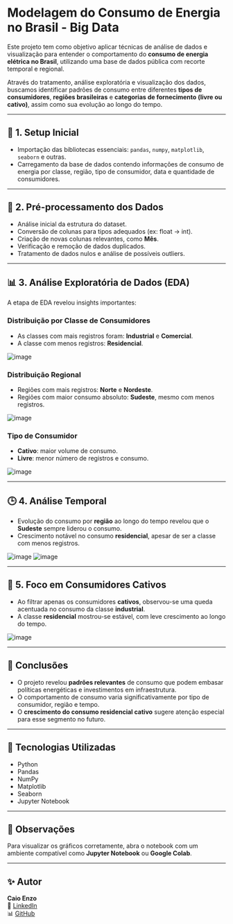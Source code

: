 # Modelagem do Consumo de Energia no Brasil - Big Data

Este projeto tem como objetivo aplicar técnicas de análise de dados e visualização para entender o comportamento do **consumo de energia elétrica no Brasil**, utilizando uma base de dados pública com recorte temporal e regional.

Através do tratamento, análise exploratória e visualização dos dados, buscamos identificar padrões de consumo entre diferentes **tipos de consumidores**, **regiões brasileiras** e **categorias de fornecimento (livre ou cativo)**, assim como sua evolução ao longo do tempo.

---

## 🔧 1. Setup Inicial

- Importação das bibliotecas essenciais: `pandas`, `numpy`, `matplotlib`, `seaborn` e outras.
- Carregamento da base de dados contendo informações de consumo de energia por classe, região, tipo de consumidor, data e quantidade de consumidores.

---

## 🧹 2. Pré-processamento dos Dados

- Análise inicial da estrutura do dataset.
- Conversão de colunas para tipos adequados (ex: float → int).
- Criação de novas colunas relevantes, como **Mês**.
- Verificação e remoção de dados duplicados.
- Tratamento de dados nulos e análise de possíveis outliers.

---

## 📊 3. Análise Exploratória de Dados (EDA)

A etapa de EDA revelou insights importantes:

### Distribuição por Classe de Consumidores
- As classes com mais registros foram: **Industrial** e **Comercial**.
- A classe com menos registros: **Residencial**.

![image](https://github.com/usuario/exemplo-path/imagem1.png)

### Distribuição Regional
- Regiões com mais registros: **Norte** e **Nordeste**.
- Regiões com maior consumo absoluto: **Sudeste**, mesmo com menos registros.

![image](https://github.com/usuario/exemplo-path/imagem2.png)

### Tipo de Consumidor
- **Cativo**: maior volume de consumo.
- **Livre**: menor número de registros e consumo.

![image](https://github.com/usuario/exemplo-path/imagem3.png)

---

## 🕒 4. Análise Temporal

- Evolução do consumo por **região** ao longo do tempo revelou que o **Sudeste** sempre liderou o consumo.
- Crescimento notável no consumo **residencial**, apesar de ser a classe com menos registros.

![image](https://github.com/usuario/exemplo-path/imagem4.png)
![image](https://github.com/usuario/exemplo-path/imagem5.png)

---

## 🔎 5. Foco em Consumidores Cativos

- Ao filtrar apenas os consumidores **cativos**, observou-se uma queda acentuada no consumo da classe **industrial**.
- A classe **residencial** mostrou-se estável, com leve crescimento ao longo do tempo.

![image](https://github.com/usuario/exemplo-path/imagem6.png)

---

## 📌 Conclusões

- O projeto revelou **padrões relevantes** de consumo que podem embasar políticas energéticas e investimentos em infraestrutura.
- O comportamento de consumo varia significativamente por tipo de consumidor, região e tempo.
- O **crescimento do consumo residencial cativo** sugere atenção especial para esse segmento no futuro.

---

## 🚀 Tecnologias Utilizadas

- Python
- Pandas
- NumPy
- Matplotlib
- Seaborn
- Jupyter Notebook

---

## 📎 Observações

Para visualizar os gráficos corretamente, abra o notebook com um ambiente compatível como **Jupyter Notebook** ou **Google Colab**.

---

## ✨ Autor

**Caio Enzo**  
🔗 [LinkedIn](https://www.linkedin.com/in/caioenzo)  
📊 [GitHub](https://github.com/Caio23)  
